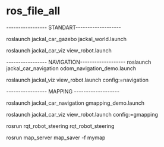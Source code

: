 # ros_file_all


----------------- STANDART-------------------

roslaunch jackal_car_gazebo jackal_world.launch


roslaunch jackal_car_viz view_robot.launch



----------------- NAVIGATION-------------------
roslaunch jackal_car_navigation odom_navigation_demo.launch


roslaunch jackal_viz view_robot.launch config:=navigation


----------------- MAPPING -------------------

roslaunch jackal_car_navigation gmapping_demo.launch


roslaunch jackal_car_viz view_robot.launch config:=gmapping

rosrun rqt_robot_steering rqt_robot_steering

rosrun map_server map_saver -f mymap

